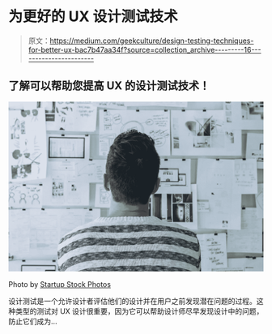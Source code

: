 # 为更好的 UX 设计测试技术

> 原文：<https://medium.com/geekculture/design-testing-techniques-for-better-ux-bac7b47aa34f?source=collection_archive---------16----------------------->

## 了解可以帮助您提高 UX 的设计测试技术！

![](img/74645910ef0e8f89ae6982b01e06ac5d.png)

Photo by [Startup Stock Photos](https://www.pexels.com/photo/man-wearing-black-and-white-stripe-shirt-looking-at-white-printer-papers-on-the-wall-212286/)

设计测试是一个允许设计者评估他们的设计并在用户之前发现潜在问题的过程。这种类型的测试对 UX 设计很重要，因为它可以帮助设计师尽早发现设计中的问题，防止它们成为…